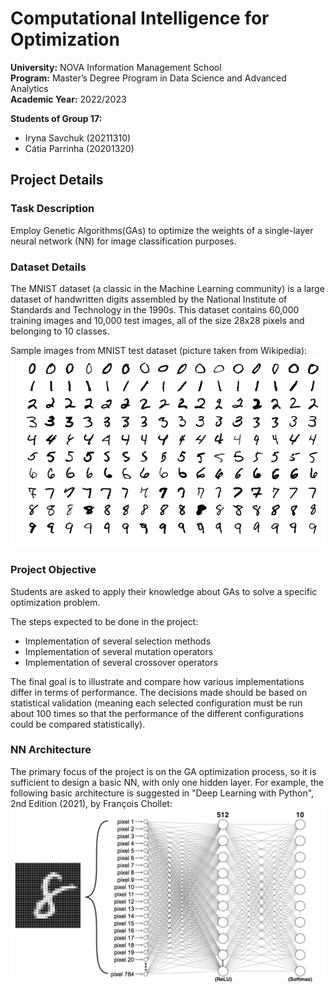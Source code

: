 # Computational Intelligence for Optimization
**University:** NOVA Information Management School<br>
**Program:** Master’s Degree Program in Data Science and Advanced Analytics<br>
**Academic Year:** 2022/2023<br>

**Students of Group 17:** 
- Iryna Savchuk (20211310)
- Cátia Parrinha (20201320)

## Project Details
### Task Description 
Employ Genetic Algorithms(GAs) to optimize the weights of a single-layer neural network (NN) for image classification purposes.

### Dataset Details
The MNIST dataset (a classic in the Machine Learning community) is a large dataset of handwritten digits assembled by the National Institute of Standards and Technology in the 1990s. This dataset contains 60,000 training images and 10,000 test images, all of the size 28x28 pixels and belonging to 10 classes.

Sample images from MNIST test dataset (picture taken from Wikipedia):
![mnist examples](https://github.com/iryna-savchuk/CI4O_project/blob/master/pictures/MnistExamples.png?raw=true)

### Project Objective
Students are asked to apply their knowledge about GAs to solve a specific optimization problem.

The steps expected to be done in the project:
- Implementation of several selection methods
- Implementation of several mutation operators
- Implementation of several crossover operators

The final goal is to illustrate and compare how various implementations differ in terms of performance. The decisions made should be based on statistical validation (meaning each selected configuration must be run about 100 times so that the performance of the different configurations could be compared statistically). 

### NN Architecture 
The primary focus of the project is on the GA optimization process, so it is sufficient to design a basic NN, with only one hidden layer. 
For example, the following basic architecture is suggested in "Deep Learning with Python", 2nd Edition (2021), by François Chollet:
<img src="https://github.com/iryna-savchuk/CI4O_project/blob/master/pictures/acrhitecture.png" alt="architecture" width="600">
